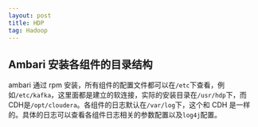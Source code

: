 ```yaml
---
layout: post
title: HDP
tag: Hadoop
---
```


## Ambari 安装各组件的目录结构
ambari 通过 rpm 安装，所有组件的配置文件都可以在`/etc`下查看，例如`/etc/kafka`，这里面都是建立的软连接，实际的安装目录在`/usr/hdp`下，而CDH是`/opt/cloudera`。各组件的日志默认在`/var/log`下，这个和 CDH 是一样的。具体的日志可以查看各组件日志相关的参数配置以及`log4j`配置。

